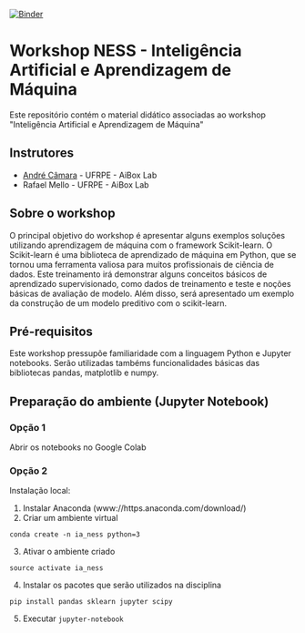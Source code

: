 [![Binder](https://mybinder.org/badge_logo.svg)](https://mybinder.org/v2/gh/aiboxlab/ness_workshop_ml/master)

# Workshop NESS - Inteligência Artificial e Aprendizagem de Máquina
Este repositório contém o material didático associadas ao workshop "Inteligência Artificial e Aprendizagem de Máquina"

## Instrutores
- [André Câmara](http://andrecamara.github.io) - UFRPE - AiBox Lab
- Rafael Mello - UFRPE - AiBox Lab

## Sobre o workshop
O principal objetivo do workshop é apresentar alguns exemplos soluções utilizando aprendizagem de máquina com o framework Scikit-learn. O Scikit-learn é uma biblioteca de aprendizado de máquina em Python, que se tornou uma ferramenta valiosa para muitos profissionais de ciência de dados. 
Este treinamento irá demonstrar alguns conceitos básicos de aprendizado supervisionado, como dados de treinamento e teste e noções básicas de avaliação de modelo. Além disso, será apresentado um exemplo da construção de um modelo preditivo com o  scikit-learn.

## Pré-requisitos
Este workshop pressupõe familiaridade com a linguagem Python e Jupyter notebooks. Serão utilizadas tambéms funcionalidades básicas das bibliotecas pandas, matplotlib e numpy. 

## Preparação do ambiente (Jupyter Notebook)
### Opção 1
Abrir os notebooks no Google Colab

### Opção 2
Instalação local:

1. Instalar Anaconda (www://https.anaconda.com/download/)
2. Criar um ambiente virtual
```
conda create -n ia_ness python=3
```
3. Ativar o ambiente criado
```
source activate ia_ness
```
4. Instalar os pacotes que serão utilizados na disciplina
```
pip install pandas sklearn jupyter scipy
```
5. Executar  ```jupyter-notebook```
